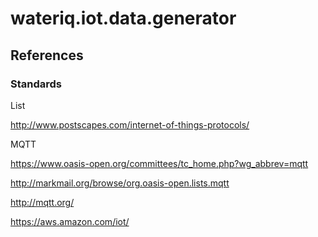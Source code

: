 # wateriq.iot.data.generator

## References

### Standards

List

http://www.postscapes.com/internet-of-things-protocols/

MQTT

https://www.oasis-open.org/committees/tc_home.php?wg_abbrev=mqtt

http://markmail.org/browse/org.oasis-open.lists.mqtt

http://mqtt.org/

https://aws.amazon.com/iot/

